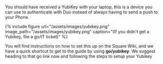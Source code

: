 You should have received a YubiKey with your laptop, this is a device you can use to authenticate with Duo instead of always having to send a push to your Phone.

{% include figure url="/assets/images/yubikey.png" image_path="/assets/images/yubikey.png" caption="(If you didn't get a Yubikey, file a go/IT ticket)" %}

You will find instructions on how to set this up on the Square Wiki, and we have a quick shortcut to get to the guide by using __go/yubikey__. We suggest heading to that go link now and following the steps to setup your Yubikey
